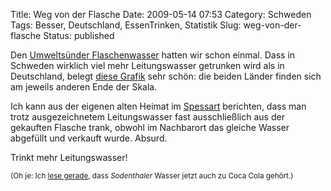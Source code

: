 Title: Weg von der Flasche
Date: 2009-05-14 07:53
Category: Schweden
Tags: Besser, Deutschland, EssenTrinken, Statistik
Slug: weg-von-der-flasche
Status: published

Den [Umweltsünder
Flaschenwasser](http://www.fiket.de/2007/08/30/boeses-flaschenwasser/)
hatten wir schon einmal. Dass in Schweden wirklich viel mehr
Leitungswasser getrunken wird als in Deutschland, belegt [diese
Grafik](http://www.spiegel.de/fotostrecke/fotostrecke-42413-4.html) sehr
schön: die beiden Länder finden sich am jeweils anderen Ende der Skala.

Ich kann aus der eigenen alten Heimat im
[Spessart](http://de.wikipedia.org/wiki/Spessart) berichten, dass man
trotz ausgezeichnetem Leitungswasser fast ausschließlich aus der
gekauften Flasche trank, obwohl im Nachbarort das gleiche Wasser
abgefüllt und verkauft wurde. Absurd.

Trinkt mehr Leitungswasser!

<small>(Oh je: Ich [lese
gerade](http://de.wikipedia.org/wiki/Getr%C3%A4nkemarken_der_Coca-Cola_GmbH),
dass *Sodenthaler* Wasser jetzt auch zu Coca Cola gehört.)</small>

